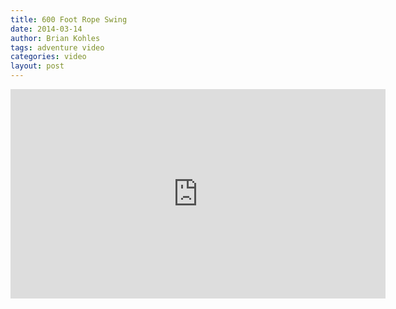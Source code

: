 ```yaml
---
title: 600 Foot Rope Swing
date: 2014-03-14
author: Brian Kohles
tags: adventure video
categories: video
layout: post
---
```

<iframe src="https://www.epictv.com/player/embed-player/274168" width="600" height="335" frameborder="0" scrolling="no" allowFullscreen></iframe>
